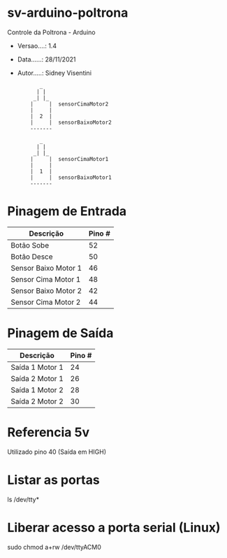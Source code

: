 # sv-arduino-poltrona
Controle da Poltrona - Arduino

- Versao....: 1.4
- Data......: 28/11/2021
- Autor.....: Sidney Visentini

             _
            | |
           _| |_
          |     |  sensorCimaMotor2
          |     |
          |  2  |
          |     |  sensorBaixoMotor2
          ------- 

             _
            | |
           _| |_
          |     |  sensorCimaMotor1
          |     |
          |  1  |
          |     |  sensorBaixoMotor1
          ------- 

# Pinagem de Entrada
| Descrição |  Pino # |
| --- | --- |
| Botão Sobe | 52 |
| Botão Desce |  50 |
| Sensor Baixo Motor 1 |  46 |
| Sensor Cima Motor 1 |  48 |
| Sensor Baixo Motor 2 |  42 |
| Sensor Cima Motor 2 |  44 |

# Pinagem de Saída
| Descrição | Pino # |
| --- | --- |
| Saída 1 Motor 1 | 24 |
| Saída 2 Motor 1 | 26 |
| Saída 1 Motor 2 | 28 |
| Saída 2 Motor 2 | 30 |

# Referencia 5v
Utilizado pino 40 (Saída em HIGH)

# Listar as portas
ls /dev/tty*

# Liberar acesso a porta serial (Linux)
sudo chmod a+rw /dev/ttyACM0
